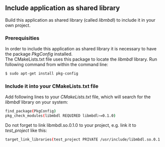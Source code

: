 ## Include application as shared library
Build this application as shared library (called _libmbdl_) to include it in your own project.  

### Prerequisities
In order to include this application as shared library it is necessary to have the package _PkgConfig_ installed.  
The CMakeLists.txt file uses this package to locate the _libmbdl_ library. Run following command from within the command line:  
```sh
$ sudo apt-get install pkg-config
```  

### Include it into your CMakeLists.txt file
Add following lines to your _CMakeLists.txt_ file, which will search for the _libmbdl_ library on your system:  
```sh
find_package(PkgConfig)
pkg_check_modules(libmbdl REQUIRED libmbdl>=0.1.0)
```  

Do not forget to link libmbdl.so.0.1.0 to your project, e.g. link it to _test_project_ like this:
```sh
target_link_libraries(test_project PRIVATE /usr/include/libmbdl.so.0.1.0)
``` 